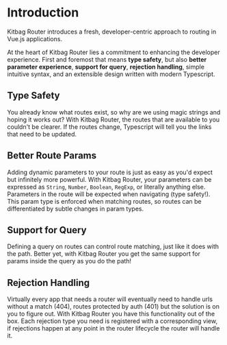# Introduction

Kitbag Router introduces a fresh, developer-centric approach to routing in Vue.js applications.

At the heart of Kitbag Router lies a commitment to enhancing the developer experience.  First and foremost that means **type safety**, but also **better parameter experience**, **support for query**, **rejection handling**, simple intuitive syntax, and an extensible design written with modern Typescript.

## Type Safety

You already know what routes exist, so why are we using magic strings and hoping it works out? With Kitbag Router, the routes that are available to you couldn't be clearer. If the routes change, Typescript will tell you the links that need to be updated.

## Better Route Params

Adding dynamic parameters to your route is just as easy as you'd expect but infinitely more powerful. With Kitbag Router, your parameters can be expressed as `String`, `Number`, `Boolean`, `RegExp`, or literally anything else. Parameters in the route will be expected when navigating (type safety!). This param type is enforced when matching routes, so routes can be differentiated by subtle changes in param types.

## Support for Query

Defining a query on routes can control route matching, just like it does with the path. Better yet, with Kitbag Router you get the same support for params inside the query as you do the path!

## Rejection Handling

Virtually every app that needs a router will eventually need to handle urls without a match (404), routes protected by auth (401) but the solution is on you to figure out. With Kitbag Router you have this functionality out of the box. Each rejection type you need is registered with a corresponding view, if rejections happen at any point in the router lifecycle the router will handle it.
